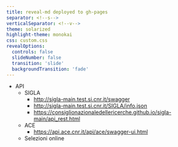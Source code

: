 ```yaml
---
title: reveal-md deployed to gh-pages
separator: <!--s-->
verticalSeparator: <!--v-->
theme: solarized
highlight-theme: monokai
css: custom.css
revealOptions:
  controls: false
  slideNumber: false
  transition: 'slide'
  backgroundTransition: 'fade'
---
```

- API
  - SIGLA
    - http://sigla-main.test.si.cnr.it/swagger
    - http://sigla-main.test.si.cnr.it/SIGLA/info.json
    - https://consiglionazionaledellericerche.github.io/sigla-main/api_rest.html
  - ACE
    - https://api.ace.cnr.it/api/ace/swagger-ui.html
  - Selezioni online
